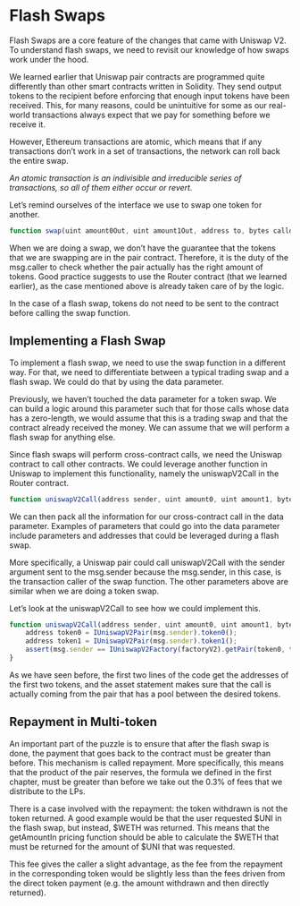 # Flash Swaps

Flash Swaps are a core feature of the changes that came with Uniswap V2. To understand flash swaps, we need to revisit our knowledge of how swaps work under the hood. 

We learned earlier that Uniswap pair contracts are programmed quite differently than other smart contracts written in Solidity. They send output tokens to the recipient before enforcing that enough input tokens have been received. This, for many reasons, could be unintuitive for some as our real-world transactions always expect that we pay for something before we receive it. 

However, Ethereum transactions are atomic, which means that if any transactions don’t work in a set of transactions, the network can roll back the entire swap. 

*An atomic transaction is an indivisible and irreducible series of transactions, so all of them either occur or revert.*

Let’s remind ourselves of the interface we use to swap one token for another.

```javascript
function swap(uint amount0Out, uint amount1Out, address to, bytes calldata data);
```

When we are doing a swap, we don’t have the guarantee that the tokens that we are swapping are in the pair contract. Therefore, it is the duty of the msg.caller to check whether the pair actually has the right amount of tokens. Good practice suggests to use the Router contract (that we learned earlier), as the case mentioned above is already taken care of by the logic. 

In the case of a flash swap, tokens do not need to be sent to the contract before calling the swap function.

## Implementing a Flash Swap

To implement a flash swap, we need to use the swap function in a different way. For that, we need to differentiate between a typical trading swap and a flash swap. We could do that by using the data parameter. 

Previously, we haven’t touched the data parameter for a token swap. We can build a logic around this parameter such that for those calls whose data has a zero-length, we would assume that this is a trading swap and that the contract already received the money. We can assume that we will perform a flash swap for anything else. 

Since flash swaps will perform cross-contract calls, we need the Uniswap contract to call other contracts. We could leverage another function in Uniswap to implement this functionality, namely the uniswapV2Call in the Router contract.

```javascript
function uniswapV2Call(address sender, uint amount0, uint amount1, bytes calldata data);
```

We can then pack all the information for our cross-contract call in the data parameter. Examples of parameters that could go into the data parameter include parameters and addresses that could be leveraged during a flash swap. 

More specifically, a Uniswap pair could call uniswapV2Call with the sender argument sent to the msg.sender because the msg.sender, in this case, is the transaction caller of the swap function. The other parameters above are similar when we are doing a token swap. 

Let’s look at the uniswapV2Call to see how we could implement this.

```javascript
function uniswapV2Call(address sender, uint amount0, uint amount1, bytes calldata data) {
    address token0 = IUniswapV2Pair(msg.sender).token0();
    address token1 = IUniswapV2Pair(msg.sender).token1();
    assert(msg.sender == IUniswapV2Factory(factoryV2).getPair(token0, token1));
}
```

As we have seen before, the first two lines of the code get the addresses of the first two tokens, and the asset statement makes sure that the call is actually coming from the pair that has a pool between the desired tokens.

## Repayment in Multi-token

An important part of the puzzle is to ensure that after the flash swap is done, the payment that goes back to the contract must be greater than before. This mechanism is called repayment. More specifically, this means that the product of the pair reserves, the formula we defined in the first chapter, must be greater than before we take out the 0.3% of fees that we distribute to the LPs.

There is a case involved with the repayment: the token withdrawn is not the token returned. A good example would be that the user requested $UNI in the flash swap, but instead, $WETH was returned. This means that the getAmountIn pricing function should be able to calculate the $WETH that must be returned for the amount of $UNI that was requested.

This fee gives the caller a slight advantage, as the fee from the repayment in the corresponding token would be slightly less than the fees driven from the direct token payment (e.g. the amount withdrawn and then directly returned). 